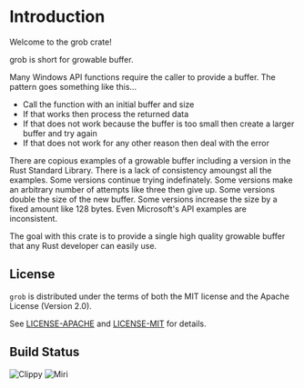# Introduction

Welcome to the grob crate!

grob is short for growable buffer.

Many Windows API functions require the caller to provide a buffer.  The pattern goes something like
this...
* Call the function with an initial buffer and size
* If that works then process the returned data
* If that does not work because the buffer is too small then create a larger buffer and try again
* If that does not work for any other reason then deal with the error

There are copious examples of a growable buffer including a version in the Rust Standard Library.
There is a lack of consistency amoungst all the examples.  Some versions continue trying
indefinately.  Some versions make an arbitrary number of attempts like three then give up.  Some
versions double the size of the new buffer.  Some versions increase the size by a fixed amount like
128 bytes.  Even Microsoft's API examples are inconsistent.

The goal with this crate is to provide a single high quality growable buffer that any Rust developer
can easily use.

## License

`grob` is distributed under the terms of both the MIT license and the Apache License (Version 2.0).

See [LICENSE-APACHE](LICENSE-APACHE) and [LICENSE-MIT](LICENSE-MIT) for details.

## Build Status

![Clippy](https://github.com/Coding-Badly/grob/actions/workflows/clippy.yml/badge.svg)
![Miri](https://github.com/Coding-Badly/grob/actions/workflows/miri.yml/badge.svg)
